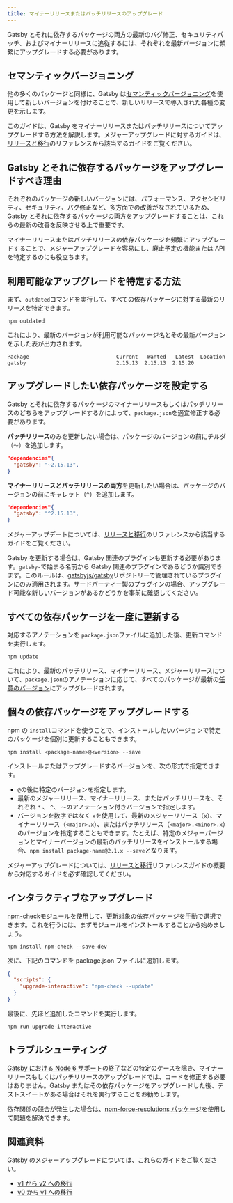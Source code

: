 ```yaml
---
title: マイナーリリースまたはパッチリリースのアップグレード
---
```


Gatsby とそれに依存するパッケージの両方の最新のバグ修正、セキュリティパッチ、およびマイナーリリースに追従するには、それぞれを最新バージョンに頻繁にアップグレードする必要があります。

## セマンティックバージョニング

他の多くのパッケージと同様に、Gatsby は[セマンティックバージョニング](https://semver.org/)を使用して新しいバージョンを付けることで、新しいリリースで導入された各種の変更を示します。

このガイドは、Gatsby をマイナーリリースまたはパッチリリースについてアップグレードする方法を解説します。メジャーアップグレードに対するガイドは、[リリースと移行](/docs/releases-and-migration/)のリファレンスから該当するガイドをご覧ください。

## Gatsby とそれに依存するパッケージをアップグレードすべき理由

それぞれのパッケージの新しいバージョンには、パフォーマンス、アクセシビリティ、セキュリティ、バグ修正など、多方面での改善がなされているため、Gatsby とそれに依存するパッケージの両方をアップグレードすることは、これらの最新の改善を反映させる上で重要です。

マイナーリリースまたはパッチリリースの依存パッケージを頻繁にアップグレードすることで、メジャーアップグレードを容易にし、廃止予定の機能または API を特定するのにも役立ちます。

## 利用可能なアップグレードを特定する方法

まず、`outdated`コマンドを実行して、すべての依存パッケージに対する最新のリリースを特定できます。

```shell
npm outdated
```

これにより、最新のバージョンが利用可能なパッケージ名とその最新バージョンを示した表が出力されます。

```shell
Package                            Current   Wanted   Latest  Location
gatsby                             2.15.13  2.15.13  2.15.20
```

## アップグレードしたい依存パッケージを設定する

Gatsby とそれに依存するパッケージのマイナーリリースもしくはパッチリリースのどちらをアップグレードするかによって、`package.json`を適宜修正する必要があります。

**パッチリリース**のみを更新したい場合は、パッケージのバージョンの前にチルダ（`〜`）を追加します。

```json:title=package.json
"dependencies"{
  "gatsby": "~2.15.13",
}
```

**マイナーリリースとパッチリリースの両方**を更新したい場合は、パッケージのバージョンの前にキャレット（`^`）を追加します。

```json:title=package.json
"dependencies"{
  "gatsby": "^2.15.13",
}
```

メジャーアップデートについては、[リリースと移行](/docs/releases-and-migration/)のリファレンスから該当するガイドをご覧ください。

Gatsby を更新する場合は、Gatsby 関連のプラグインも更新する必要があります。`gatsby-`で始まる名前から Gatsby 関連のプラグインであるどうか識別できます。このルールは、[gatsbyjs/gatsby](https://github.com/gatsbyjs/gatsby)リポジトリーで管理されているプラグインにのみ適用されます。サードパーティー製のプラグインの場合、アップグレード可能な新しいバージョンがあるかどうかを事前に確認してください。

## すべての依存パッケージを一度に更新する

対応するアノテーションを `package.json`ファイルに追加した後、更新コマンドを実行します。

```shell
npm update
```

これにより、最新のパッチリリース、マイナーリリース、メジャーリリースについて、`package.json`のアノテーションに応じて、すべてのパッケージが最新の[任意のバージョン](https://docs.npmjs.com/cli/outdated)にアップグレードされます。

## 個々の依存パッケージをアップグレードする

npm の `install`コマンドを使うことで、インストールしたいバージョンで特定のパッケージを個別に更新することもできます。

```shell
npm install <package-name>@<version> --save
```

インストールまたはアップグレードするバージョンを、次の形式で指定できます。

- `@`の後に特定のバージョンを指定します。
- 最新のメジャーリリース、マイナーリリース、またはパッチリリースを、それぞれ `*` 、 `^`、 `〜`のアノテーション付きバージョンで指定します。
- バージョンを数字ではなく `x`を使用して、最新のメジャーリリース（`x`）、マイナーリリース（`<major>.x`）、またはパッチリリース（`<major>.<minor>.x`）のバージョンを指定することもできます。たとえば、特定のメジャーバージョンとマイナーバージョンの最新のパッチリリースをインストールする場合、`npm install package-name@2.1.x --save`となります。

メジャーアップグレードについては、[リリースと移行](/docs/releases-and-migration/)リファレンスガイドの概要から対応するガイドを必ず確認してください。

## インタラクティブなアップグレード

[npm-check](https://www.npmjs.com/package/npm-check)モジュールを使用して、更新対象の依存パッケージを手動で選択できます。これを行うには、まずモジュールをインストールすることから始めましょう。

```shell
npm install npm-check --save-dev
```

次に、下記のコマンドを package.json ファイルに追加します。

```json:title=package.json
{
  "scripts": {
    "upgrade-interactive": "npm-check --update"
  }
}
```

最後に、先ほど追加したコマンドを実行します。

```shell
npm run upgrade-interactive
```

## トラブルシューティング

[Gatsby における Node 6 サポートの終了](/blog/2019-06-18-dropping-support-for-node-6/)などの特定のケースを除き、マイナーリリースもしくはパッチリリースのアップグレードでは、コードを修正する必要はありません。Gatsby またはその依存パッケージをアップグレードした後、テストスイートがある場合はそれを実行することをお勧めします。

依存関係の競合が発生した場合は、[npm-force-resolutions パッケージ](https://www.npmjs.com/package/npm-force-resolutions?activeTab=readme)を使用して問題を解決できます。

## 関連資料

Gatsby のメジャーアップグレードについては、これらのガイドをご覧ください。

- [v1 から v2 への移行](/docs/migrating-from-v1-to-v2/)
- [v0 から v1 への移行](/docs/migrating-from-v0-to-v1/)
